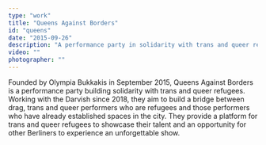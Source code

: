 ```yaml
---
type: "work"
title: "Queens Against Borders"
id: "queens"
date: "2015-09-26"
description: "A performance party in solidarity with trans and queer refugees" 
video: ""
photographer: ""
---
```


Founded by Olympia Bukkakis in September 2015, Queens Against Borders is a performance party building solidarity with trans and queer refugees. Working with the Darvish since 2018, they aim to build a bridge between drag, trans and queer performers who are refugees and those performers who have already established spaces in the city. They provide a platform for trans and queer refugees to showcase their talent and an opportunity for other Berliners to experience an unforgettable show.

